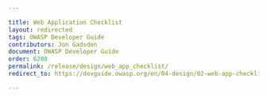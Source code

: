 ```yaml
---

title: Web Application Checklist
layout: redirected
tags: OWASP Developer Guide
contributors: Jon Gadsden
document: OWASP Developer Guide
order: 6200
permalink: /release/design/web_app_checklist/
redirect_to: https://devguide.owasp.org/en/04-design/02-web-app-checklist/

---
```

